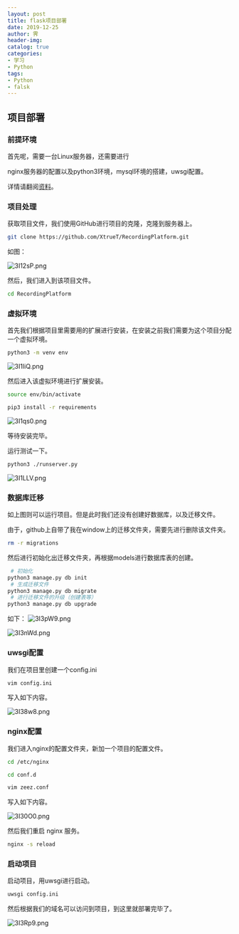 ```yaml
---
layout: post
title: flask项目部署
date: 2019-12-25
author: 霁
header-img:
catalog: true
categories:
- 学习
- Python
tags:
- Python
- falsk
---
```


## 项目部署

### 前提环境

首先呢，需要一台Linux服务器，还需要进行

nginx服务器的配置以及python3环境，mysql环境的搭建，uwsgi配置。

详情请翻阅[资料](https://xtruet.github.io/posts/%E5%AD%A6%E4%B9%A0/python/Python-uwsgi-nginx)。

### 项目处理

获取项目文件，我们使用GitHub进行项目的克隆，克隆到服务器上。

```bash
git clone https://github.com/XtrueT/RecordingPlatform.git
```

如图：

![3I12sP.png](https://s2.ax1x.com/2020/03/04/3I12sP.png)

然后，我们进入到该项目文件。

```bash
cd RecordingPlatform
```

### 虚拟环境

首先我们根据项目里需要用的扩展进行安装，在安装之前我们需要为这个项目分配一个虚拟环境。

```bash
python3 -m venv env
```

![3I1IiQ.png](https://s2.ax1x.com/2020/03/04/3I1IiQ.png)

然后进入该虚拟环境进行扩展安装。

```bash
source env/bin/activate

pip3 install -r requirements
```

![3I1qs0.png](https://s2.ax1x.com/2020/03/04/3I1qs0.png)

等待安装完毕。

运行测试一下。

```bash
python3 ./runserver.py
```

![3I1LLV.png](https://s2.ax1x.com/2020/03/04/3I1LLV.png)

### 数据库迁移

如上图则可以运行项目。但是此时我们还没有创建好数据库，以及迁移文件。

由于，github上自带了我在window上的迁移文件夹，需要先进行删除该文件夹。

```bash
rm -r migrations
```

然后进行初始化出迁移文件夹，再根据models进行数据库表的创建。

```bash
 # 初始化
python3 manage.py db init 
 # 生成迁移文件
python3 manage.py db migrate
 # 进行迁移文件的升级（创建表等）
python3 manage.py db upgrade
```

如下：
![3I3pW9.png](https://s2.ax1x.com/2020/03/04/3I3pW9.png)

![3I3nWd.png](https://s2.ax1x.com/2020/03/04/3I3nWd.png)

### uwsgi配置

我们在项目里创建一个config.ini

```bash
vim config.ini
```

写入如下内容。

![3I38w8.png](https://s2.ax1x.com/2020/03/04/3I38w8.png)

### nginx配置

我们进入nginx的配置文件夹，新加一个项目的配置文件。

```bash
cd /etc/nginx

cd conf.d

vim zeez.conf
```

写入如下内容。

![3I30O0.png](https://s2.ax1x.com/2020/03/04/3I30O0.png)

然后我们重启 nginx 服务。

```bash
nginx -s reload
```

### 启动项目

启动项目，用uwsgi进行启动。

```bash
uwsgi config.ini
```

然后根据我们的域名可以访问到项目，到这里就部署完毕了。

![3I3Rp9.png](https://s2.ax1x.com/2020/03/04/3I3Rp9.png)